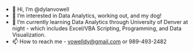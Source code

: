- 👋 Hi, I’m @dylanvowell
- 👀 I’m interested in Data Analytics, working out, and my dog!
- 🌱 I’m currently learning Data Analytics through University of Denver at night - which includes Excel/VBA Scripting, Programming, and Data Visualization.
- 📫 How to reach me - vowelldy@gmail.com or 989-493-2482
